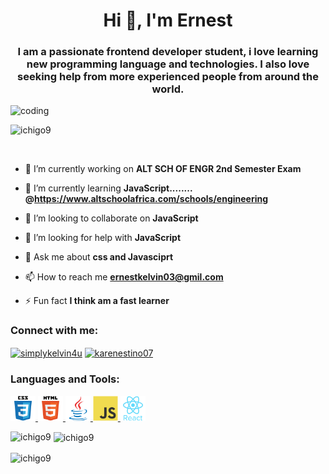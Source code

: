<h1 align="center">Hi 👋, I'm Ernest</h1>
<h3 align="center">I am a passionate frontend developer student, i love learning new programming language and technologies. I also love seeking help from more experienced people from around the world.</h3>
<img aling="right" alt="coding" width="400" src="https://encrypted-tbn0.gstatic.com/images?q=tbn:ANd9GcSifW-daQ3F9e1UnyPM_YRUti5FRLEf1LLkTQ&usqp=CAU">

<p align="left"> <img src="https://komarev.com/ghpvc/?username=ichigo9&label=Profile%20views&color=0e75b6&style=flat" alt="ichigo9" /> </p>

<p align="left"> <a href="https://twitter.com/" target="blank"><img src="https://img.shields.io/twitter/follow/?logo=twitter&style=for-the-badge" alt="" /></a> </p>

- 🔭 I’m currently working on **ALT SCH OF ENGR 2nd Semester Exam**[
](https://encrypted-tbn0.gstatic.com/images?q=tbn:ANd9GcSifW-daQ3F9e1UnyPM_YRUti5FRLEf1LLkTQ&usqp=CAU)

- 🌱 I’m currently learning **JavaScript........ @https://www.altschoolafrica.com/schools/engineering**

- 👯 I’m looking to collaborate on **JavaScript**

- 🤝 I’m looking for help with **JavaScript**

- 💬 Ask me about **css and Javasciprt**

- 📫 How to reach me **ernestkelvin03@gmil.com**

- ⚡ Fun fact **I think am a fast learner**

<h3 align="left">Connect with me:</h3>
<p align="left">
<a href="https://fb.com/simplykelvin4u" target="blank"><img align="center" src="https://raw.githubusercontent.com/rahuldkjain/github-profile-readme-generator/master/src/images/icons/Social/facebook.svg" alt="simplykelvin4u" height="30" width="40" /></a>
<a href="https://instagram.com/karenestino07" target="blank"><img align="center" src="https://raw.githubusercontent.com/rahuldkjain/github-profile-readme-generator/master/src/images/icons/Social/instagram.svg" alt="karenestino07" height="30" width="40" /></a>
</p>

<h3 align="left">Languages and Tools:</h3>
<p align="left"> <a href="https://www.w3schools.com/css/" target="_blank" rel="noreferrer"> <img src="https://raw.githubusercontent.com/devicons/devicon/master/icons/css3/css3-original-wordmark.svg" alt="css3" width="40" height="40"/> </a> <a href="https://www.w3.org/html/" target="_blank" rel="noreferrer"> <img src="https://raw.githubusercontent.com/devicons/devicon/master/icons/html5/html5-original-wordmark.svg" alt="html5" width="40" height="40"/> </a> <a href="https://www.java.com" target="_blank" rel="noreferrer"> <img src="https://raw.githubusercontent.com/devicons/devicon/master/icons/java/java-original.svg" alt="java" width="40" height="40"/> </a> <a href="https://developer.mozilla.org/en-US/docs/Web/JavaScript" target="_blank" rel="noreferrer"> <img src="https://raw.githubusercontent.com/devicons/devicon/master/icons/javascript/javascript-original.svg" alt="javascript" width="40" height="40"/> </a> <a href="https://reactjs.org/" target="_blank" rel="noreferrer"> <img src="https://raw.githubusercontent.com/devicons/devicon/master/icons/react/react-original-wordmark.svg" alt="react" width="40" height="40"/> </a> </p>

<p><img align="left" src="https://github-readme-stats.vercel.app/api/top-langs?username=ichigo9&show_icons=true&locale=en&layout=compact" alt="ichigo9" /></p>

<p>&nbsp;<img align="center" src="https://github-readme-stats.vercel.app/api?username=ichigo9&show_icons=true&locale=en" alt="ichigo9" /></p>

<p><img align="center" src="https://github-readme-streak-stats.herokuapp.com/?user=ichigo9&" alt="ichigo9" /></p>
